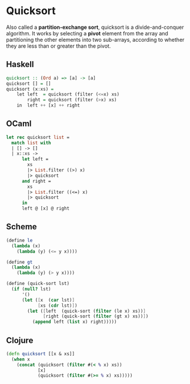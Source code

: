 # Quicksort

Also called a **partition-exchange sort**, quicksort is a divide-and-conquer algorithm. 
It works by selecting a **pivot** element from the array and partitioning the other elements 
into two sub-arrays, according to whether they are less than or greater than the pivot.

## Haskell

```haskell
quicksort :: (Ord a) => [a] -> [a]    
quicksort [] = []    
quicksort (x:xs) =     
    let left  = quicksort (filter (<=x) xs)  
        right = quicksort (filter (>x) xs)   
    in  left ++ [x] ++ right 
```

## OCaml

```ocaml
let rec quicksort list =
  match list with
  | [] -> []
  | x::xs -> 
      let left = 
        xs 
        |> List.filter ((>) x) 
        |> quicksort
      and right = 
        xs 
        |> List.filter ((<=) x) 
        |> quicksort
      in 
      left @ [x] @ right
```

## Scheme

```scheme
(define le
  (lambda (x)
    (lambda (y) (<= y x))))

(define gt
  (lambda (x)
    (lambda (y) (> y x))))

(define (quick-sort lst)
  (if (null? lst)
      '()
      (let ([x  (car lst)]
            [xs (cdr lst)])
        (let ([left  (quick-sort (filter (le x) xs))]
              [right (quick-sort (filter (gt x) xs))])
          (append left (list x) right)))))
```

## Clojure

```clojure
(defn quicksort [[x & xs]]
  (when x
    (concat (quicksort (filter #(< % x) xs))
            [x]
            (quicksort (filter #(>= % x) xs)))))
```
